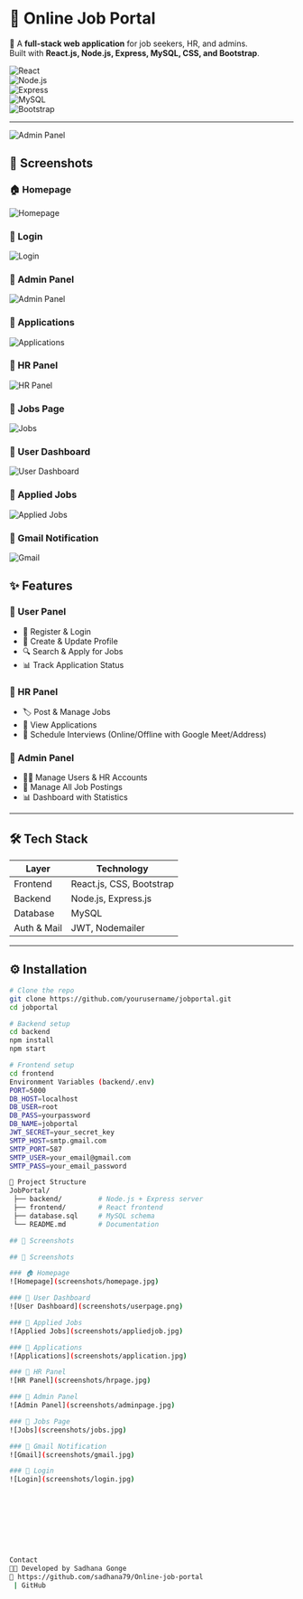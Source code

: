 # 💼 Online Job Portal  

🚀 A **full-stack web application** for job seekers, HR, and admins.  
Built with **React.js, Node.js, Express, MySQL, CSS, and Bootstrap**.  

![React](https://img.shields.io/badge/Frontend-React-blue?logo=react)  
![Node.js](https://img.shields.io/badge/Backend-Node.js-green?logo=node.js)  
![Express](https://img.shields.io/badge/Framework-Express-lightgrey?logo=express)  
![MySQL](https://img.shields.io/badge/Database-MySQL-blue?logo=mysql)  
![Bootstrap](https://img.shields.io/badge/UI-Bootstrap-purple?logo=bootstrap)  

---
![Admin Panel](https://raw.githubusercontent.com/sadhana79/Online-job-portal/main/screenshots/adminpage.jpg)
## 📸 Screenshots  

### 🏠 Homepage  
![Homepage](https://raw.githubusercontent.com/sadhana79/Online-job-portal/main/screenshots/homepage.jpg)  

### 🔑 Login  
![Login](https://raw.githubusercontent.com/sadhana79/Online-job-portal/main/screenshots/login.jpg)  

### 🔑 Admin Panel  
![Admin Panel](https://raw.githubusercontent.com/sadhana79/Online-job-portal/main/screenshots/adminpage.jpg)  

### 📂 Applications  
![Applications](https://raw.githubusercontent.com/sadhana79/Online-job-portal/main/screenshots/application.jpg)  

### 🏢 HR Panel  
![HR Panel](https://raw.githubusercontent.com/sadhana79/Online-job-portal/main/screenshots/hrpage.jpg)  

### 💼 Jobs Page  
![Jobs](https://raw.githubusercontent.com/sadhana79/Online-job-portal/main/screenshots/jobs.jpg)  


### 👤 User Dashboard  
![User Dashboard](https://raw.githubusercontent.com/sadhana79/Online-job-portal/main/screenshots/userpage.png)  

### 📝 Applied Jobs  
![Applied Jobs](https://raw.githubusercontent.com/sadhana79/Online-job-portal/main/screenshots/appliedjob.jpg)  


### 📧 Gmail Notification  
![Gmail](https://raw.githubusercontent.com/sadhana79/Online-job-portal/main/screenshots/gmail.jpg)  



## ✨ Features  

### 👤 User Panel  
- 🔑 Register & Login  
- 📝 Create & Update Profile  
- 🔍 Search & Apply for Jobs  
- 📊 Track Application Status  

### 🏢 HR Panel  
- 🏷️ Post & Manage Jobs  
- 📂 View Applications  
- 📅 Schedule Interviews (Online/Offline with Google Meet/Address)  

### 🔑 Admin Panel  
- 👨‍💻 Manage Users & HR Accounts  
- 💼 Manage All Job Postings  
- 📊 Dashboard with Statistics  

---

## 🛠️ Tech Stack  

| Layer       | Technology                  |
|-------------|-----------------------------|
| Frontend    | React.js, CSS, Bootstrap    |
| Backend     | Node.js, Express.js         |
| Database    | MySQL                       |
| Auth & Mail | JWT, Nodemailer             |

---

## ⚙️ Installation  

```bash
# Clone the repo
git clone https://github.com/yourusername/jobportal.git
cd jobportal

# Backend setup
cd backend
npm install
npm start

# Frontend setup
cd frontend
Environment Variables (backend/.env)
PORT=5000
DB_HOST=localhost
DB_USER=root
DB_PASS=yourpassword
DB_NAME=jobportal
JWT_SECRET=your_secret_key
SMTP_HOST=smtp.gmail.com
SMTP_PORT=587
SMTP_USER=your_email@gmail.com
SMTP_PASS=your_email_password

📂 Project Structure
JobPortal/
 ├── backend/         # Node.js + Express server
 ├── frontend/        # React frontend
 ├── database.sql     # MySQL schema
 └── README.md        # Documentation

## 📸 Screenshots  

## 📸 Screenshots  

### 🏠 Homepage  
![Homepage](screenshots/homepage.jpg)  

### 👤 User Dashboard  
![User Dashboard](screenshots/userpage.png)  

### 📝 Applied Jobs  
![Applied Jobs](screenshots/appliedjob.jpg)  

### 📂 Applications  
![Applications](screenshots/application.jpg)  

### 🏢 HR Panel  
![HR Panel](screenshots/hrpage.jpg)  

### 🔑 Admin Panel  
![Admin Panel](screenshots/adminpage.jpg)  

### 💼 Jobs Page  
![Jobs](screenshots/jobs.jpg)  

### 📧 Gmail Notification  
![Gmail](screenshots/gmail.jpg)  

### 🔑 Login  
![Login](screenshots/login.jpg)  







	
	
Contact
👨‍💻 Developed by Sadhana Gonge
🔗 https://github.com/sadhana79/Online-job-portal
 | GitHub














